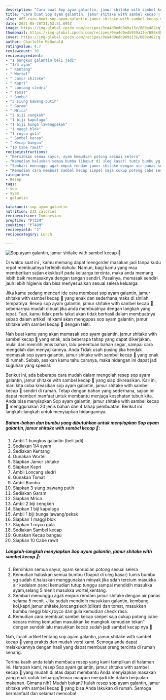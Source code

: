 ```yaml
---
description: "Cara buat Sop ayam galantin, jamur shitake with sambel kecap 🤭 yang enak Untuk Jualan"
title: "Cara buat Sop ayam galantin, jamur shitake with sambel kecap 🤭 yang enak Untuk Jualan"
slug: 865-cara-buat-sop-ayam-galantin-jamur-shitake-with-sambel-kecap-yang-enak-untuk-jualan
date: 2021-05-26T21:53:51.694Z
image: https://img-global.cpcdn.com/recipes/0ea4d0edb949a13e/680x482cq70/sop-ayam-galantin-jamur-shitake-with-sambel-kecap-🤭-foto-resep-utama.jpg
thumbnail: https://img-global.cpcdn.com/recipes/0ea4d0edb949a13e/680x482cq70/sop-ayam-galantin-jamur-shitake-with-sambel-kecap-🤭-foto-resep-utama.jpg
cover: https://img-global.cpcdn.com/recipes/0ea4d0edb949a13e/680x482cq70/sop-ayam-galantin-jamur-shitake-with-sambel-kecap-🤭-foto-resep-utama.jpg
author: Charlotte McDonald
ratingvalue: 4.7
reviewcount: 10
recipeingredient:
- "1 bungkus galantin beli jadi"
- "1/4 ayam"
- " Kentang"
- " Wortel"
- " Jamur shitake"
- " Kapri"
- " Loncang sledri"
- " Tomat"
- " Bumbu"
- "3 siung bawang putih"
- " Garam"
- " Mrica"
- "2 biji cengkeh"
- "1 biji kapulaga"
- "1 biji bunga lawangpekak"
- "1 maggi blok"
- "1 royco gula"
- " Sambel kecap"
- " Kecap bangau"
- "10 Cabe rawit"
recipeinstructions:
- "Bersihkan semua sayur, ayam kemudian potong sesuai selera"
- "Kemudian haluskan semua bumbu (1baput di uleg kasar) tumis bumbu yg sudah d.haluskan menggunakan minyak jika sdah tercium masukka air kedalam panci kemudian tutup tunggu sampai mendidih masukka ayam,selang 5 menit masukka wortel,kentang."
- "Sembari menunggu agak empuk rendam jamur shitake dengan air panas selama 5 menit. Jika sudah mendidih masukkan galantin, kembang kol,kapri,jamur shitake,loncangsledri(diikat) dan tomat, masukkan bumbu meggi blok,royco dan gula kemudian check rasa."
- "Kemudian cara membuat sambel kecap simpel saja cukup potong cabe secara miring kemudian masukkan ke mangkok kemudian tekan&#34; dengan sendok lalu masukkan kecap sudah jadi sambel kecap nya 🤗"
categories:
- Resep
tags:
- sop
- ayam
- galantin

katakunci: sop ayam galantin 
nutrition: 231 calories
recipecuisine: Indonesian
preptime: "PT32M"
cooktime: "PT48M"
recipeyield: "2"
recipecategory: Lunch

---
```



![Sop ayam galantin, jamur shitake with sambel kecap 🤭](https://img-global.cpcdn.com/recipes/0ea4d0edb949a13e/680x482cq70/sop-ayam-galantin-jamur-shitake-with-sambel-kecap-🤭-foto-resep-utama.jpg)

Di waktu  saat ini , kamu memang dapat mengorder masakan jadi tanpa kudu repot membuatnya terlebih dahulu. Namun, bagi kamu yang mau memberikan sajian eksklusif pada keluarga tercinta, maka anda memang lebih baik memasaknya dengan tangan sendiri. Pasalnya, memasak sendiri jauh lebih higienis dan bisa menyesuaikan sesuai selera keluarga.

Jika kamu sedang mencari ide cara membuat sop ayam galantin, jamur shitake with sambel kecap 🤭 yang enak dan sederhana,maka di sinilah tempatnya. Resep sop ayam galantin, jamur shitake with sambel kecap 🤭  sebenarnya mudah dibuat jika anda membuatnya dengan langkah yang tepat. Tapi, kamu tidak perlu takut akan tidak berhasil dalam membuatnya 
sebab dalam artikel ini kami akan mengupas sop ayam galantin, jamur shitake with sambel kecap 🤭 dengan teliti.  



Nah buat kamu yang akan memasak sop ayam galantin, jamur shitake with sambel kecap 🤭 yang enak, ada beberapa tahap yang dapat dikerjakan, mulai dari memilih jenis bahan, lalu penentuan bahan segar, sampai cara mengolah dan menyajikannya. Anda Tidak usah pusing jika hendak memasak sop ayam galantin, jamur shitake with sambel kecap 🤭 yang enak di rumah. Sebab, asalkan kamu  tahu caranya, maka hidangan ini dapat jadi suguhan yang spesial.

Berikut ini, ada beberapa cara mudah dalam mengolah resep sop ayam galantin, jamur shitake with sambel kecap 🤭 yang siap dikreasikan. Kali ini, mari kita coba kreasikan sop ayam galantin, jamur shitake with sambel kecap 🤭 sendiri di rumah. Tetap dengan bahan yang sederhana, sajian ini dapat memberi manfaat untuk membantu menjaga kesehatan tubuh kita. Anda bisa menyiapkan Sop ayam galantin, jamur shitake with sambel kecap 🤭 menggunakan 20 jenis bahan dan 4 tahap pembuatan. Berikut ini langkah-langkah untuk menyiapkan hidangannya.

<!--inarticleads1-->

##### Bahan-bahan dan bumbu yang dibutuhkan untuk menyiapkan Sop ayam galantin, jamur shitake with sambel kecap 🤭:

1. Ambil 1 bungkus galantin (beli jadi)
1. Sediakan 1/4 ayam
1. Sediakan  Kentang
1. Gunakan  Wortel
1. Siapkan  Jamur shitake
1. Siapkan  Kapri
1. Ambil  Loncang sledri
1. Gunakan  Tomat
1. Ambil  Bumbu
1. Siapkan 3 siung bawang putih
1. Sediakan  Garam
1. Siapkan  Mrica
1. Ambil 2 biji cengkeh
1. Siapkan 1 biji kapulaga
1. Ambil 1 biji bunga lawang/pekak
1. Siapkan 1 maggi blok
1. Siapkan 1 royco gula
1. Sediakan  Sambel kecap
1. Gunakan  Kecap bangau
1. Siapkan 10 Cabe rawit




<!--inarticleads2-->

##### Langkah-langkah menyiapkan Sop ayam galantin, jamur shitake with sambel kecap 🤭:

1. Bersihkan semua sayur, ayam kemudian potong sesuai selera
1. Kemudian haluskan semua bumbu (1baput di uleg kasar) tumis bumbu yg sudah d.haluskan menggunakan minyak jika sdah tercium masukka air kedalam panci kemudian tutup tunggu sampai mendidih masukka ayam,selang 5 menit masukka wortel,kentang.
1. Sembari menunggu agak empuk rendam jamur shitake dengan air panas selama 5 menit. Jika sudah mendidih masukkan galantin, kembang kol,kapri,jamur shitake,loncangsledri(diikat) dan tomat, masukkan bumbu meggi blok,royco dan gula kemudian check rasa.
1. Kemudian cara membuat sambel kecap simpel saja cukup potong cabe secara miring kemudian masukkan ke mangkok kemudian tekan&#34; dengan sendok lalu masukkan kecap sudah jadi sambel kecap nya 🤗




Nah, itulah artikel tentang  sop ayam galantin, jamur shitake with sambel kecap 🤭  yang praktis dan mudah versi kami. Semoga anda dapat melakukannya dengan hasil yang dapat membuat oreng tercinta di rumah senang. 

Terima kasih anda telah membaca resep yang kami tampilkan di halaman ini. Harapan kami, resep  Sop ayam galantin, jamur shitake with sambel kecap 🤭 yang mudah di atas dapat membantu Anda menyiapkan masakan yang enak untuk keluarga/teman maupun menjadi ide dalam berjualan makanan. Gimana nih? Mudah bukan? Itulah resep sop ayam galantin, jamur shitake with sambel kecap 🤭 yang bisa Anda lakukan di rumah. Semoga bermanfaat dan selamat mencoba!

